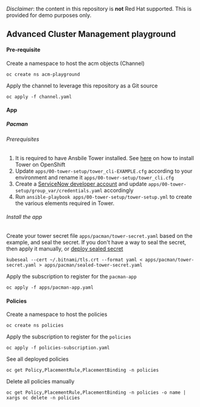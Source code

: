 _Disclaimer_: the content in this repository is **not** Red Hat supported. This is provided for demo purposes only.

## Advanced Cluster Management playground

#### Pre-requisite

Create a namespace to host the acm objects (Channel)

	oc create ns acm-playground

Apply the channel to leverage this repository as a Git source		

	oc apply -f channel.yaml

#### App

##### Pacman

###### Prerequisites
1. It is required to have Ansbile Tower installed. See [here](https://releases.ansible.com/ansible-tower/setup_openshift/) on how to install Tower on OpenShift
2. Update `apps/00-tower-setup/tower_cli-EXAMPLE.cfg` according to your environment and rename it `apps/00-tower-setup/tower_cli.cfg`
3. Create a [ServiceNow developer account](https://developer.servicenow.com/dev.do) and update `apps/00-tower-setup/group_var/credentials.yaml` accordingly
4. Run `ansible-playbook apps/00-tower-setup/tower-setup.yml` to create the various elements required in Tower.

###### Install the app
Create your tower secret file `apps/pacman/tower-secret.yaml` based on the example, and seal the secret. If you don't have a way to seal the secret, then apply it manually, or [deploy sealed secret](https://github.com/adetalhouet/ocp-gitops/tree/main/apps/02-sealed-secrets)

	kubeseal --cert ~/.bitnami/tls.crt --format yaml < apps/pacman/tower-secret.yaml > apps/pacman/sealed-tower-secret.yaml

Apply the subscription to register for the `pacman-app`

	oc apply -f apps/pacman-app.yaml

#### Policies

Create a namespace to host the policies

	oc create ns policies

Apply the subscription to register for the `policies`

	oc apply -f policies-subscription.yaml

See all deployed policies

	oc get Policy,PlacementRule,PlacementBinding -n policies

Delete all policies manually

	oc get Policy,PlacementRule,PlacementBinding -n policies -o name | xargs oc delete -n policies
